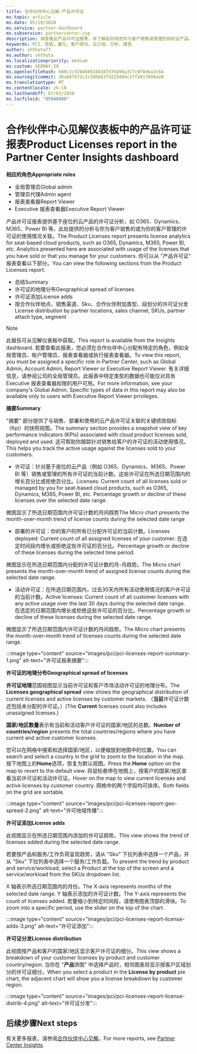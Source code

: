 ```yaml
---
title: 合作伙伴中心见解-产品许可证
ms.topic: article
ms.date: 05/19/2020
ms.service: partner-dashboard
ms.subservice: partnercenter-csp
description: 请查看此产品许可证报表，并了解如何改进你为客户销售或管理的授权云产品。
keywords: PCI，性能，量化，客户成功，云订阅，分析，报告
author: shthota77
ms.author: shthota
ms.localizationpriority: medium
ms.custom: SEOMAY.20
ms.openlocfilehash: 680c2c92846692843d7d76496a327c0f8eba3cb4
ms.sourcegitcommit: 36a60f672c1c3d6b63fd225d04c5ffa917694ae0
ms.translationtype: MT
ms.contentlocale: zh-CN
ms.lasthandoff: 07/03/2020
ms.locfileid: "85948800"
---
```

# <a name="product-licenses-report-in-the-partner-center-insights-dashboard"></a><span data-ttu-id="db905-104">合作伙伴中心见解仪表板中的产品许可证报表</span><span class="sxs-lookup"><span data-stu-id="db905-104">Product Licenses report in the Partner Center Insights dashboard</span></span>

<span data-ttu-id="db905-105">**相应的角色**</span><span class="sxs-lookup"><span data-stu-id="db905-105">**Appropriate roles**</span></span>
- <span data-ttu-id="db905-106">全局管理员</span><span class="sxs-lookup"><span data-stu-id="db905-106">Global admin</span></span>
- <span data-ttu-id="db905-107">管理员代理</span><span class="sxs-lookup"><span data-stu-id="db905-107">Admin agent</span></span>
- <span data-ttu-id="db905-108">报表查看器</span><span class="sxs-lookup"><span data-stu-id="db905-108">Report Viewer</span></span>
- <span data-ttu-id="db905-109">Executive 报表查看器</span><span class="sxs-lookup"><span data-stu-id="db905-109">Executive Report Viewer</span></span>

<span data-ttu-id="db905-110">产品许可证报表提供基于座位的云产品的许可证分析，如 O365、Dynamics、M365、Power BI 等。此处提供的分析与你为客户销售的或为你的客户管理的许可证的使用情况关联。</span><span class="sxs-lookup"><span data-stu-id="db905-110">The Product Licenses report presents license analytics for seat-based cloud products, such as O365, Dynamics, M365, Power BI, etc. Analytics presented here are associated with usage of the licenses that you have sold or that you manage for your customers.</span></span> <span data-ttu-id="db905-111">你可以从 "产品许可证" 报表查看以下部分。</span><span class="sxs-lookup"><span data-stu-id="db905-111">You can view the following sections from the Product Licenses report.</span></span>

- <span data-ttu-id="db905-112">总结</span><span class="sxs-lookup"><span data-stu-id="db905-112">Summary</span></span>
- <span data-ttu-id="db905-113">许可证的地理分布</span><span class="sxs-lookup"><span data-stu-id="db905-113">Geographical spread of licenses</span></span>
- <span data-ttu-id="db905-114">许可证添加</span><span class="sxs-lookup"><span data-stu-id="db905-114">License adds</span></span>
- <span data-ttu-id="db905-115">按合作伙伴地点、销售渠道、Sku、合作伙伴附加类型、段划分的许可证分发</span><span class="sxs-lookup"><span data-stu-id="db905-115">License distribution by partner locations, sales channel, SKUs, partner attach type, segment</span></span>

 > [!NOTE]
 > <span data-ttu-id="db905-116">此报告可从见解仪表板中获取。</span><span class="sxs-lookup"><span data-stu-id="db905-116">This report is available from the Insights dashboard.</span></span> <span data-ttu-id="db905-117">若要查看此报表，您必须在合作伙伴中心分配有特定的角色，例如全局管理员、帐户管理员、报表查看器或执行报表查看器。</span><span class="sxs-lookup"><span data-stu-id="db905-117">To view this report, you must be assigned a specific role in Partner Center, such as Global Admin, Account Admin, Report Viewer or Executive Report Viewer.</span></span> <span data-ttu-id="db905-118">有关详细信息，请参阅公司的全局管理员。此报表中特定类型的数据也可能仅对具有 Executive 报表查看器权限的用户可用。</span><span class="sxs-lookup"><span data-stu-id="db905-118">For more information, see your company's Global Admin. Specific types of data in this report may also be available only to users with Executive Report Viewer privileges.</span></span>

<span data-ttu-id="db905-119">**摘要**</span><span class="sxs-lookup"><span data-stu-id="db905-119">**Summary**</span></span>

<span data-ttu-id="db905-120">"摘要" 部分提供了与销售、部署和使用的云产品许可证关联的关键绩效指标（Kpi）的快照视图。</span><span class="sxs-lookup"><span data-stu-id="db905-120">The summary section provides a snapshot view of key performance indicators (KPIs) associated with cloud product licenses sold, deployed and used.</span></span> <span data-ttu-id="db905-121">这可帮助你跟踪针对销售给客户的许可证的活动使用情况。</span><span class="sxs-lookup"><span data-stu-id="db905-121">This helps you track the active usage against the licenses sold to your customers.</span></span>

- <span data-ttu-id="db905-122">许可证：针对基于座位的云产品（例如 O365、Dynamics、M365、Power BI 等）销售或管理的所有许可证的当前计数。这些许可证在所选日期范围内的增长百分比或拒绝百分比。</span><span class="sxs-lookup"><span data-stu-id="db905-122">Licenses: Current count of all licenses sold or managed by you for seat-based cloud products, such as O365, Dynamics, M365, Power BI, etc. Percentage growth or decline of these licenses over the selected date range.</span></span>

<span data-ttu-id="db905-123">微图显示了所选日期范围内许可证计数的月间趋势</span><span class="sxs-lookup"><span data-stu-id="db905-123">The Micro chart presents the month-over-month trend of license counts during the selected date range</span></span>

- <span data-ttu-id="db905-124">部署的许可证：你的客户的所有已分配许可证的当前计数。</span><span class="sxs-lookup"><span data-stu-id="db905-124">Licenses deployed: Current count of all assigned licenses of your customer.</span></span>
<span data-ttu-id="db905-125">在选定时间段内增长或拒绝这些许可证的百分比。</span><span class="sxs-lookup"><span data-stu-id="db905-125">Percentage growth or decline of these licenses during the selected time period.</span></span>

<span data-ttu-id="db905-126">微图显示在所选日期范围内分配的许可证计数的月-月趋势。</span><span class="sxs-lookup"><span data-stu-id="db905-126">The Micro chart presents the month-over-month trend of assigned license counts during the selected date range.</span></span>

- <span data-ttu-id="db905-127">活动许可证：在所选日期范围内，过去30天内所有活动使用情况的客户许可证的当前计数。</span><span class="sxs-lookup"><span data-stu-id="db905-127">Active licenses: Current count of all customer licenses with any active usage over the last 30 days during the selected date range.</span></span>
<span data-ttu-id="db905-128">在选定的日期范围内增长或拒绝这些许可证的百分比。</span><span class="sxs-lookup"><span data-stu-id="db905-128">Percentage growth or decline of these licenses during the selected date range.</span></span>

<span data-ttu-id="db905-129">微图显示了所选日期范围内许可证计数的月间趋势。</span><span class="sxs-lookup"><span data-stu-id="db905-129">The Micro chart presents the month-over-month trend of licenses counts during the selected date range.</span></span>

:::image type="content" source="images/pci/pci-licenses-report-summary-1.png" alt-text="许可证报表摘要":::

<span data-ttu-id="db905-131">**许可证的地理分布**</span><span class="sxs-lookup"><span data-stu-id="db905-131">**Geographical spread of licenses**</span></span>

<span data-ttu-id="db905-132">**许可证地理**范围视图显示当前许可证和客户市场活动许可证的地理分布。</span><span class="sxs-lookup"><span data-stu-id="db905-132">The **Licenses geographical spread** view shows the geographical distribution of current licenses and active licenses by customer markets.</span></span> <span data-ttu-id="db905-133">（**当前**许可证计数还包括未分配的许可证。）</span><span class="sxs-lookup"><span data-stu-id="db905-133">(The **Current** licenses count also includes unassigned licenses.)</span></span>

<span data-ttu-id="db905-134">**国家/地区数量**表示有当前和活动客户许可证的国家/地区的总数。</span><span class="sxs-lookup"><span data-stu-id="db905-134">**Number of countries/region** presents the total countries/regions where you have current and active customer licenses.</span></span>

<span data-ttu-id="db905-135">您可以在网格中搜索和选择国家/地区，以便缩放到地图中的位置。</span><span class="sxs-lookup"><span data-stu-id="db905-135">You can search and select a country in the grid to zoom to the location in the map.</span></span> <span data-ttu-id="db905-136">按下地图上的**Home**选项，恢复为默认视图。</span><span class="sxs-lookup"><span data-stu-id="db905-136">Press the **Home** option on the map to revert to the default view.</span></span> <span data-ttu-id="db905-137">将鼠标悬停在地图上，按客户的国家/地区查看当前许可证和活动许可证。</span><span class="sxs-lookup"><span data-stu-id="db905-137">Hover on the map to view current licenses and active licenses by customer country.</span></span> <span data-ttu-id="db905-138">网格中的两个字段均可排序。</span><span class="sxs-lookup"><span data-stu-id="db905-138">Both fields on the grid are sortable.</span></span>

:::image type="content" source="images/pci/pci-licenses-report-geo-spread-2.png" alt-text="许可地域传播":::

<span data-ttu-id="db905-140">**许可证添加**</span><span class="sxs-lookup"><span data-stu-id="db905-140">**License adds**</span></span>

<span data-ttu-id="db905-141">此视图显示在所选日期范围内添加的许可证趋势。</span><span class="sxs-lookup"><span data-stu-id="db905-141">This view shows the trend of licenses added during the selected date range.</span></span> 

<span data-ttu-id="db905-142">若要按产品和服务/工作负荷呈现趋势，请从 "Sku" 下拉列表中选择一个产品，并从 "Sku" 下拉列表中选择一个服务/工作负载。</span><span class="sxs-lookup"><span data-stu-id="db905-142">To present the trend by product and service/workload, select a Product at the top of the screen and a service/workload from the SKUs dropdown list.</span></span>

<span data-ttu-id="db905-143">X 轴表示所选日期范围内的月份。</span><span class="sxs-lookup"><span data-stu-id="db905-143">The X-axis represents months of the selected date range.</span></span> <span data-ttu-id="db905-144">Y 轴表示添加的许可证计数。</span><span class="sxs-lookup"><span data-stu-id="db905-144">The Y-axis represents the count of licenses added.</span></span> <span data-ttu-id="db905-145">若要缩小到特定时间段，请使用图表顶部的滑块。</span><span class="sxs-lookup"><span data-stu-id="db905-145">To zoom into a specific period, use the slider on the top of the chart.</span></span>

:::image type="content" source="images/pci/pci-licenses-report-license-adds-3.png" alt-text="许可证添加":::

<span data-ttu-id="db905-147">**许可证分发**</span><span class="sxs-lookup"><span data-stu-id="db905-147">**License distribution**</span></span>

<span data-ttu-id="db905-148">此视图按产品和客户的国家/地区显示客户许可证的细分。</span><span class="sxs-lookup"><span data-stu-id="db905-148">This view shows a breakdown of your customer licenses by product and customer country/region.</span></span> <span data-ttu-id="db905-149">当你在 "**产品**饼图" 中选择产品时，相邻图表将显示按客户区域划分的许可证细分。</span><span class="sxs-lookup"><span data-stu-id="db905-149">When you select a product in the **License by product** pie chart, the adjacent chart will show you a license breakdown by customer region.</span></span>

:::image type="content" source="images/pci/pci-licenses-report-license-distrib-4.png" alt-text="许可证分发":::

## <a name="next-steps"></a><span data-ttu-id="db905-151">后续步骤</span><span class="sxs-lookup"><span data-stu-id="db905-151">Next steps</span></span>

<span data-ttu-id="db905-152">有关更多报表，请参阅[合作伙伴中心见解](partner-center-insights.md)。</span><span class="sxs-lookup"><span data-stu-id="db905-152">For more reports, see [Partner Center Insights](partner-center-insights.md).</span></span>

